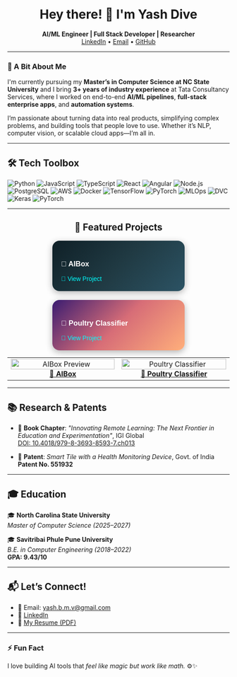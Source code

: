 <h1 align="center">Hey there! 👋 I'm Yash Dive</h1>
<p align="center">
  <strong>AI/ML Engineer | Full Stack Developer | Researcher </strong><br>
  <a href="https://linkedin.com/in/yash2131" target="_blank">LinkedIn</a> • 
  <a href="mailto:yash.b.m.v@gmail.com">Email</a> • 
  <a href="https://github.com/yashdive" target="_blank">GitHub</a>
</p>

---

### 🚀 A Bit About Me
I'm currently pursuing my **Master’s in Computer Science at NC State University** and I bring **3+ years of industry experience** at Tata Consultancy Services, where I worked on end-to-end **AI/ML pipelines**, **full-stack enterprise apps**, and **automation systems**.

I’m passionate about turning data into real products, simplifying complex problems, and building tools that people love to use. Whether it’s NLP, computer vision, or scalable cloud apps—I’m all in.

---

## 🛠️ Tech Toolbox

![Python](https://img.shields.io/badge/-Python-3776AB?logo=python&logoColor=white&style=flat-square)
![JavaScript](https://img.shields.io/badge/-JavaScript-F7DF1E?logo=javascript&logoColor=black&style=flat-square)
![TypeScript](https://img.shields.io/badge/-TypeScript-007ACC?logo=typescript&logoColor=white&style=flat-square)
![React](https://img.shields.io/badge/-React-61DAFB?logo=react&logoColor=black&style=flat-square)
![Angular](https://img.shields.io/badge/-Angular-DD0031?logo=angular&logoColor=white&style=flat-square)
![Node.js](https://img.shields.io/badge/-Node.js-339933?logo=node.js&logoColor=white&style=flat-square)
![PostgreSQL](https://img.shields.io/badge/-PostgreSQL-336791?logo=postgresql&logoColor=white&style=flat-square)
![AWS](https://img.shields.io/badge/-AWS-FF9900?logo=amazonaws&logoColor=white&style=flat-square)
![Docker](https://img.shields.io/badge/-Docker-2496ED?logo=docker&logoColor=white&style=flat-square)
![TensorFlow](https://img.shields.io/badge/-TensorFlow-FF6F00?logo=tensorflow&logoColor=white&style=flat-square)
![PyTorch](https://img.shields.io/badge/-PyTorch-EE4C2C?logo=pytorch&logoColor=white&style=flat-square)
![MLOps](https://img.shields.io/badge/-MLOps-1f1f1f?logo=mlflow&logoColor=white&style=flat-square)
![DVC](https://img.shields.io/badge/-DVC-945DD6?logo=dvc&logoColor=white&style=flat-square)
![Keras](https://img.shields.io/badge/-Keras-D00000?logo=keras&logoColor=white&style=flat-square)
![PyTorch](https://img.shields.io/badge/-PyTorch-EE4C2C?logo=pytorch&logoColor=white&style=flat-square)


---

<h2 align="center">🚀 Featured Projects</h2>

<div align="center" style="display: flex; flex-wrap: wrap; gap: 20px; justify-content: center;">

  <div style="
    background: linear-gradient(135deg, #0f2027, #203a43, #2c5364);
    box-shadow: 0 4px 15px rgba(0,0,0,0.3);
    border-radius: 16px;
    padding: 20px;
    width: 260px;
    color: white;
    font-family: sans-serif;
    text-align: left;
  ">
    <h3>🧠 AIBox</h3>
    <a href="https://github.com/yourusername/invoice-validator" style="color: #00FFFF; text-decoration: none;">🔗 View Project</a>
  </div>

  <div style="
    background: linear-gradient(135deg, #3a1c71, #d76d77, #ffaf7b);
    box-shadow: 0 4px 15px rgba(0,0,0,0.3);
    border-radius: 16px;
    padding: 20px;
    width: 260px;
    color: white;
    font-family: sans-serif;
    text-align: left;
  ">
    <h3>🐓 Poultry Classifier</h3>
    <a href="https://github.com/yourusername/academic-counselor" style="color: #00FFFF; text-decoration: none;">🔗 View Project</a>
  </div>

</div>


<p align="center">
  <table>
    <tr>
      <td align="center" width="260">
        <a href="https://github.com/yashdive/aibox" target="_blank">
          <img src="https://raw.githubusercontent.com/yashdive/aibox/main/preview.png" width="100%" alt="AIBox Preview"/><br />
          <strong>🧠 AIBox</strong>
        </a>
       </td>
      <td align="center" width="260">
        <a href="https://github.com/yashdive/poultry-disease-classifier" target="_blank">
          <img src="https://raw.githubusercontent.com/yashdive/poultry-disease-classifier/main/preview.png" width="100%" alt="Poultry Classifier"/><br />
          <strong>🐓 Poultry Classifier</strong>
        </a>
       </td>
    </tr>
  </table>
</p>

---

## 📚 Research & Patents

- 📖 **Book Chapter**: *"Innovating Remote Learning: The Next Frontier in Education and Experimentation"*, IGI Global  
  [DOI: 10.4018/979-8-3693-8593-7.ch013](https://www.igi-global.com/chapter/innovating-remote-learning/319605)
  
- 🧪 **Patent**: *Smart Tile with a Health Monitoring Device*, Govt. of India  
  **Patent No. 551932**

---

## 🎓 Education

🎓 **North Carolina State University**  
_Master of Computer Science (2025–2027)_  

🎓 **Savitribai Phule Pune University**  
_B.E. in Computer Engineering (2018–2022)_  
**GPA: 9.43/10**

---

## 📬 Let’s Connect!

- 📧 Email: yash.b.m.v@gmail.com  
- 💼 [LinkedIn](https://linkedin.com/in/yash2131)  
- 📁 [My Resume (PDF)](https://github.com/yashdive/yashdive/raw/main/Yash%20Dive%20Resume_.pdf)

---

### ⚡ Fun Fact
I love building AI tools that *feel like magic but work like math.* ⚙️✨
